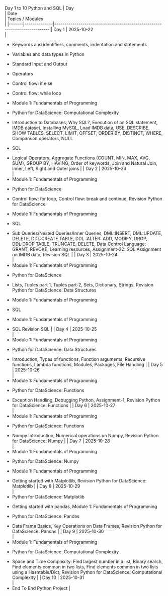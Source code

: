 #
 Day 1 to 10 Python and SQL 
|
 Day   
|
 Date         
|
 Topics / Modules                                                          
|
|-------|--------------|---------------------------------------------------------------------------||
 Day 1 
|
 2025-10-22   
|
 - Keywords and identifiers, comments, indentation and statements
>
- Variables and data types in Python
>
- Standard Input and Output
>
- Operators
>
- Control flow: if else
>
- Control flow: while loop
>
- Module 1: Fundamentals of Programming
>
- Python for DataScience: Computational Complexity
>
- Introduction to Databases, Why SQL?, Execution of an SQL statement, IMDB dataset, Installing MySQL, Load IMDB data, USE, DESCRIBE, SHOW TABLES, SELECT, LIMIT, OFFSET, ORDER BY, DISTINCT, WHERE, Comparison operators, NULL
>
- SQL
>
- Logical Operators, Aggregate Functions (COUNT, MIN, MAX, AVG, SUM), GROUP BY, HAVING, Order of keywords, Join and Natural Join, Inner, Left, Right and Outer joins 
|
|
 Day 2 
|
 2025-10-23   
|
 - Module 1: Fundamentals of Programming
>
- Python for DataScience
>
- Control flow: for loop, Control flow: break and continue, Revision Python for DataScience
>
- Module 1: Fundamentals of Programming
>
- SQL
>
- Sub Queries/Nested Queries/Inner Queries, DML:INSERT, DML:UPDATE, DELETE, DDL:CREATE TABLE, DDL
:ALTER:
 ADD, MODIFY, DROP, DDL:DROP TABLE, TRUNCATE, DELETE, Data Control Language: GRANT, REVOKE, Learning resources, Assignment-22: SQL Assignment on IMDB data, Revision SQL 
|
|
 Day 3 
|
 2025-10-24   
|
 - Module 1: Fundamentals of Programming
>
- Python for DataScience
>
- Lists, Tuples part 1, Tuples part-2, Sets, Dictionary, Strings, Revision Python for DataScience: Data Structures
>
- Module 1: Fundamentals of Programming
>
- SQL
>
- Module 1: Fundamentals of Programming
>
- SQL Revision SQL 
|
|
 Day 4 
|
 2025-10-25   
|
 - Module 1: Fundamentals of Programming
>
- Python for DataScience: Data Structures
>
- Introduction, Types of functions, Function arguments, Recursive functions, Lambda functions, Modules, Packages, File Handling 
|
|
 Day 5 
|
 2025-10-26   
|
 - Module 1: Fundamentals of Programming
>
- Python for DataScience: Functions
>
- Exception Handling, Debugging Python, Assignment-1, Revision Python for DataScience: Functions 
|
|
 Day 6 
|
 2025-10-27   
|
 - Module 1: Fundamentals of Programming
>
- Python for DataScience: Functions
>
- Numpy Introduction, Numerical operations on Numpy, Revision Python for DataScience: Numpy 
|
|
 Day 7 
|
 2025-10-28   
|
 - Module 1: Fundamentals of Programming
>
- Python for DataScience: Numpy
>
- Module 1: Fundamentals of Programming
>
- Getting started with Matplotlib, Revision Python for DataScience: Matplotlib 
|
|
 Day 8 
|
 2025-10-29   
|
 - Python for DataScience: Matplotlib
>
- Getting started with pandas, Module 1: Fundamentals of Programming
>
- Python for DataScience: Pandas
>
- Data Frame Basics, Key Operations on Data Frames, Revision Python for DataScience: Pandas 
|
|
 Day 9 
|
 2025-10-30   
|
 - Module 1: Fundamentals of Programming
>
- Python for DataScience: Computational Complexity
>
- Space and Time Complexity: Find largest number in a list, Binary search, Find elements common in two lists, Find elements common in two lists using a Hashtable/Dict, Revision Python for DataScience: Computational Complexity 
|
|
 Day 10 
|
 2025-10-31   
|
 - End To End Python Project 
|
